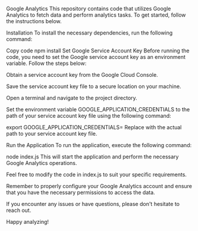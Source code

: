 Google Analytics
This repository contains code that utilizes Google Analytics to fetch data and perform analytics tasks. To get started, follow the instructions below.

Installation
To install the necessary dependencies, run the following command:

Copy code
npm install
Set Google Service Account Key
Before running the code, you need to set the Google service account key as an environment variable. Follow the steps below:

Obtain a service account key from the Google Cloud Console.

Save the service account key file to a secure location on your machine.

Open a terminal and navigate to the project directory.

Set the environment variable GOOGLE_APPLICATION_CREDENTIALS to the path of your service account key file using the following command:

export GOOGLE_APPLICATION_CREDENTIALS=<path-to-key>
Replace <path-to-key> with the actual path to your service account key file.

Run the Application
To run the application, execute the following command:

node index.js
This will start the application and perform the necessary Google Analytics operations.

Feel free to modify the code in index.js to suit your specific requirements.

Remember to properly configure your Google Analytics account and ensure that you have the necessary permissions to access the data.

If you encounter any issues or have questions, please don't hesitate to reach out.

Happy analyzing!
